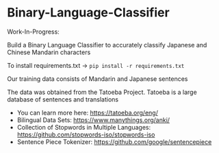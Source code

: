 # Binary-Language-Classifier
Work-In-Progress:

Build a Binary Language Classifier to accurately classify Japanese and Chinese Mandarin characters

To install requirements.txt -> `pip install -r requirements.txt`

Our training data consists of Mandarin and Japanese sentences

The data was obtained from the Tatoeba Project. Tatoeba is a large database of sentences and translations
- You can learn more here: https://tatoeba.org/eng/
- Bilingual Data Sets: https://www.manythings.org/anki/
- Collection of Stopwords in Multiple Languages: https://github.com/stopwords-iso/stopwords-iso
- Sentence Piece Tokenizer: https://github.com/google/sentencepiece



